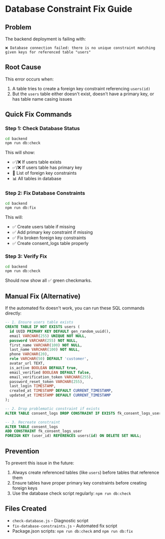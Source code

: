 # Database Constraint Fix Guide

## Problem
The backend deployment is failing with:
```
❌ Database connection failed: there is no unique constraint matching given keys for referenced table "users"
```

## Root Cause
This error occurs when:
1. A table tries to create a foreign key constraint referencing `users(id)`
2. But the `users` table either doesn't exist, doesn't have a primary key, or has table name casing issues

## Quick Fix Commands

### Step 1: Check Database Status
```bash
cd backend
npm run db:check
```

This will show:
- ✅/❌ If users table exists
- ✅/❌ If users table has primary key
- 🔗 List of foreign key constraints
- 📊 All tables in database

### Step 2: Fix Database Constraints
```bash
cd backend
npm run db:fix
```

This will:
- ✅ Create users table if missing
- ✅ Add primary key constraint if missing  
- ✅ Fix broken foreign key constraints
- ✅ Create consent_logs table properly

### Step 3: Verify Fix
```bash
cd backend
npm run db:check
```

Should now show all ✅ green checkmarks.

## Manual Fix (Alternative)

If the automated fix doesn't work, you can run these SQL commands directly:

```sql
-- 1. Ensure users table exists
CREATE TABLE IF NOT EXISTS users (
  id UUID PRIMARY KEY DEFAULT gen_random_uuid(),
  email VARCHAR(255) UNIQUE NOT NULL,
  password VARCHAR(255) NOT NULL,
  first_name VARCHAR(100) NOT NULL,
  last_name VARCHAR(100) NOT NULL,
  phone VARCHAR(20),
  role VARCHAR(50) DEFAULT 'customer',
  avatar_url TEXT,
  is_active BOOLEAN DEFAULT true,
  email_verified BOOLEAN DEFAULT false,
  email_verification_token VARCHAR(255),
  password_reset_token VARCHAR(255),
  last_login TIMESTAMP,
  created_at TIMESTAMP DEFAULT CURRENT_TIMESTAMP,
  updated_at TIMESTAMP DEFAULT CURRENT_TIMESTAMP
);

-- 2. Drop problematic constraint if exists
ALTER TABLE consent_logs DROP CONSTRAINT IF EXISTS fk_consent_logs_user;

-- 3. Recreate constraint
ALTER TABLE consent_logs 
ADD CONSTRAINT fk_consent_logs_user 
FOREIGN KEY (user_id) REFERENCES users(id) ON DELETE SET NULL;
```

## Prevention

To prevent this issue in the future:
1. Always create referenced tables (like `users`) before tables that reference them
2. Ensure tables have proper primary key constraints before creating foreign keys
3. Use the database check script regularly: `npm run db:check`

## Files Created
- `check-database.js` - Diagnostic script
- `fix-database-constraints.js` - Automated fix script
- Package.json scripts: `npm run db:check` and `npm run db:fix`